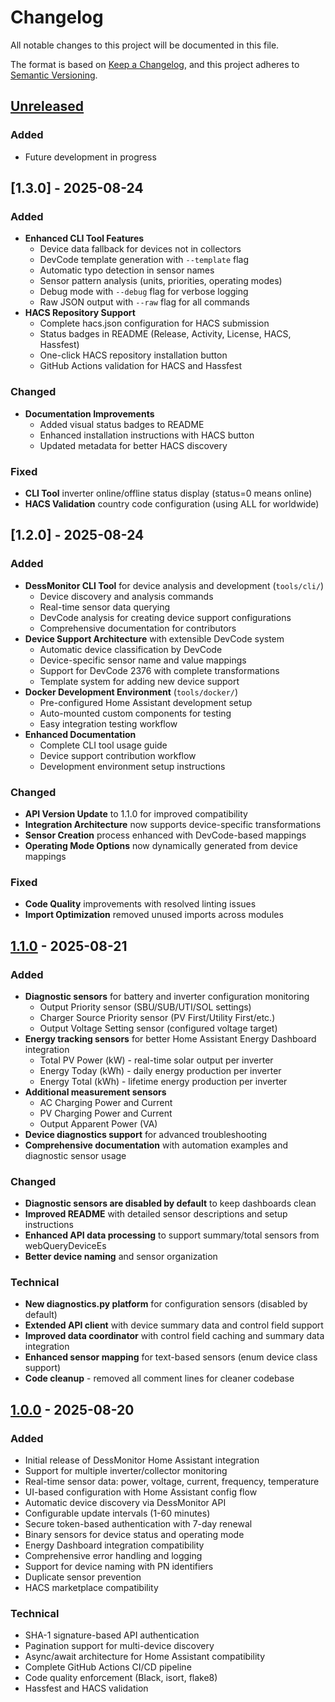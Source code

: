 # Changelog

All notable changes to this project will be documented in this file.

The format is based on [Keep a Changelog](https://keepachangelog.com/en/1.0.0/),
and this project adheres to [Semantic Versioning](https://semver.org/spec/v2.0.0.html).

## [Unreleased]

### Added
- Future development in progress

## [1.3.0] - 2025-08-24

### Added
- **Enhanced CLI Tool Features**
  - Device data fallback for devices not in collectors
  - DevCode template generation with `--template` flag
  - Automatic typo detection in sensor names
  - Sensor pattern analysis (units, priorities, operating modes)
  - Debug mode with `--debug` flag for verbose logging
  - Raw JSON output with `--raw` flag for all commands
- **HACS Repository Support**
  - Complete hacs.json configuration for HACS submission
  - Status badges in README (Release, Activity, License, HACS, Hassfest)
  - One-click HACS repository installation button
  - GitHub Actions validation for HACS and Hassfest

### Changed
- **Documentation Improvements**
  - Added visual status badges to README
  - Enhanced installation instructions with HACS button
  - Updated metadata for better HACS discovery

### Fixed
- **CLI Tool** inverter online/offline status display (status=0 means online)
- **HACS Validation** country code configuration (using ALL for worldwide)

## [1.2.0] - 2025-08-24

### Added
- **DessMonitor CLI Tool** for device analysis and development (`tools/cli/`)
  - Device discovery and analysis commands
  - Real-time sensor data querying
  - DevCode analysis for creating device support configurations
  - Comprehensive documentation for contributors
- **Device Support Architecture** with extensible DevCode system
  - Automatic device classification by DevCode
  - Device-specific sensor name and value mappings
  - Support for DevCode 2376 with complete transformations
  - Template system for adding new device support
- **Docker Development Environment** (`tools/docker/`)
  - Pre-configured Home Assistant development setup
  - Auto-mounted custom components for testing
  - Easy integration testing workflow
- **Enhanced Documentation**
  - Complete CLI tool usage guide
  - Device support contribution workflow
  - Development environment setup instructions

### Changed
- **API Version Update** to 1.1.0 for improved compatibility
- **Integration Architecture** now supports device-specific transformations
- **Sensor Creation** process enhanced with DevCode-based mappings
- **Operating Mode Options** now dynamically generated from device mappings

### Fixed
- **Code Quality** improvements with resolved linting issues
- **Import Optimization** removed unused imports across modules

## [1.1.0] - 2025-08-21

### Added
- **Diagnostic sensors** for battery and inverter configuration monitoring
  - Output Priority sensor (SBU/SUB/UTI/SOL settings)
  - Charger Source Priority sensor (PV First/Utility First/etc.)
  - Output Voltage Setting sensor (configured voltage target)
- **Energy tracking sensors** for better Home Assistant Energy Dashboard integration
  - Total PV Power (kW) - real-time solar output per inverter
  - Energy Today (kWh) - daily energy production per inverter
  - Energy Total (kWh) - lifetime energy production per inverter
- **Additional measurement sensors**
  - AC Charging Power and Current
  - PV Charging Power and Current
  - Output Apparent Power (VA)
- **Device diagnostics support** for advanced troubleshooting
- **Comprehensive documentation** with automation examples and diagnostic sensor usage

### Changed
- **Diagnostic sensors are disabled by default** to keep dashboards clean
- **Improved README** with detailed sensor descriptions and setup instructions
- **Enhanced API data processing** to support summary/total sensors from webQueryDeviceEs
- **Better device naming** and sensor organization

### Technical
- **New diagnostics.py platform** for configuration sensors (disabled by default)
- **Extended API client** with device summary data and control field support
- **Improved data coordinator** with control field caching and summary data integration
- **Enhanced sensor mapping** for text-based sensors (enum device class support)
- **Code cleanup** - removed all comment lines for cleaner codebase

## [1.0.0] - 2025-08-20

### Added
- Initial release of DessMonitor Home Assistant integration
- Support for multiple inverter/collector monitoring
- Real-time sensor data: power, voltage, current, frequency, temperature
- UI-based configuration with Home Assistant config flow
- Automatic device discovery via DessMonitor API
- Configurable update intervals (1-60 minutes)
- Secure token-based authentication with 7-day renewal
- Binary sensors for device status and operating mode
- Energy Dashboard integration compatibility
- Comprehensive error handling and logging
- Support for device naming with PN identifiers
- Duplicate sensor prevention
- HACS marketplace compatibility

### Technical
- SHA-1 signature-based API authentication
- Pagination support for multi-device discovery
- Async/await architecture for Home Assistant compatibility
- Complete GitHub Actions CI/CD pipeline
- Code quality enforcement (Black, isort, flake8)
- Hassfest and HACS validation

[Unreleased]: https://github.com/andreas-glaser/ha-dessmonitor/compare/v1.1.0...HEAD
[1.1.0]: https://github.com/andreas-glaser/ha-dessmonitor/compare/v1.0.0...v1.1.0
[1.0.0]: https://github.com/andreas-glaser/ha-dessmonitor/releases/tag/v1.0.0